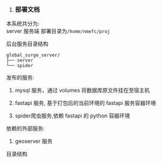 1. ### 部署文档  

本系统共分为:  
server 服务端
部署目录为`/home/nmefc/proj`

后台服务目录结构

```
global_surge_server/
├── server
└── spider
```

发布的服务:

1. mysql 服务，通过 volumes 将数据库原文件挂在至宿主机

2. fastapi 服务, 基于打包后的当前环境的 fastapi 服务容器环境

3. spider爬虫服务,依赖 fastapi 的 python 容器环境

   

依赖的外部服务:

1. geoserver 服务



目录结构

